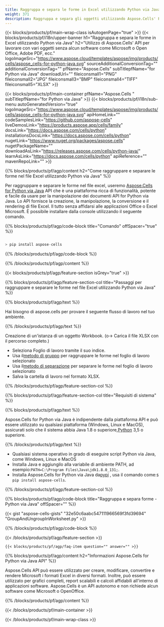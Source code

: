 ```yaml
---
title: Raggruppa e separa le forme in Excel utilizzando Python via Java
weight: 371
description: Raggruppa e separa gli oggetti utilizzando Aspose.Cells' Python via Java API senza alcun software come Microsoft o Open Office, Adobe PDF, ecc.
---
```

{{< blocks/products/pf/main-wrap-class isAutogenPage="true" >}}
{{< blocks/products/pf/i18n/upper-banner h1="Raggruppa e separa le forme in Excel utilizzando Python via Java" h2="Utilizzo di Aspose.Cells\' API per lavorare con vari oggetti senza alcun software come Microsoft o Open Office, Adobe PDF, ecc." logoImageSrc="https://www.aspose.cloud/templates/aspose/img/products/cells/aspose_cells-for-python-java.svg" sourceAdditionalConversionTag="" additionalConversionTag="" pfName="Aspose.Cells" subTitlepfName="for Python via Java" downloadUrl="" fileiconsmall1="PNG" fileiconsmall2="JPG" fileiconsmall3="BMP" fileiconsmall4="TIFF" fileiconsmall5="XLSX" >}}

{{< blocks/products/pf/main-container pfName="Aspose.Cells " subTitlepfName="for Python via Java" >}}
{{< blocks/products/pf/i18n/sub-menu autoGeneratedVersion="true" logoImageSrc="https://www.aspose.cloud/templates/aspose/img/products/cells/aspose_cells-for-python-java.svg" apiHomeLink="" codeSamplesLink="https://github.com/aspose-cells" liveDemosLink="https://products.aspose.app/cells/family" docsLink="https://docs.aspose.com/cells/python" installationsDocsLink="https://docs.aspose.com/cells/python" nugetLink="https://www.nuget.org/packages/aspose.cells" nugetPackageName="" downloadAsLink="https://releases.aspose.com/cells/python-java/" learnAsLink="https://docs.aspose.com/cells/python" apiReference="" mavenRepoLink="" >}}

{{% blocks/products/pf/agp/content h2="Come raggruppare e separare le forme nel file Excel utilizzando Python via Java" %}}

 Per raggruppare e separare le forme nel file excel, useremo
 [Aspose.Cells for Python via Java](https://pypi.org/project/aspose-cells/) 
 API che è una piattaforma ricca di funzionalità, potente e facile da usare per la manipolazione dei documenti API for Python via Java. Lo API fornisce la creazione, la manipolazione, la conversione e il rendering di file Excel. Il tutto senza affidarsi alle applicazioni Office o Excel Microsoft. È possibile installare dalla console utilizzando il seguente comando.

{{% blocks/products/pf/agp/code-block title="Comando" offSpacer="true" %}}

```cs

> pip install aspose-cells

```

{{% /blocks/products/pf/agp/code-block %}}

{{% /blocks/products/pf/agp/content %}}

{{< blocks/products/pf/agp/feature-section isGrey="true" >}}

{{% blocks/products/pf/agp/feature-section-col title="Passaggi per raggruppare e separare le forme nel file Excel utilizzando Python via Java" %}}

{{% blocks/products/pf/agp/text %}}

Hai bisogno di aspose.cells per provare il seguente flusso di lavoro nel tuo ambiente.

{{% /blocks/products/pf/agp/text %}}

Creazione di un'istanza di un oggetto Workbook. (o-> Carica il file XLSX con il percorso completo.)
+ Seleziona Foglio di lavoro tramite il suo indice.
 + Usa il[metodo di gruppo](https://reference.aspose.com/cells/python-java/asposecells.api/shapecollection#group(com.aspose.cells.Shape[])) per raggruppare le forme nel foglio di lavoro selezionato
 + Usa il[metodo di separazione](https://reference.aspose.com/cells/python-java/asposecells.api/shapecollection#ungroup(com.aspose.cells.GroupShape)) per separare le forme nel foglio di lavoro selezionato
+ Salva la cartella di lavoro nel formato XLSX.

{{% /blocks/products/pf/agp/feature-section-col %}}

{{% blocks/products/pf/agp/feature-section-col title="Requisiti di sistema" %}}

{{% blocks/products/pf/agp/text %}}

Aspose.Cells for Python via Java è indipendente dalla piattaforma API e può essere utilizzato su qualsiasi piattaforma (Windows, Linux e MacOS), assicurati solo che il sistema abbia Java 1.8 o superiore,[Python](https://www.python.org/downloads/) 3,5 o superiore.
 
{{% /blocks/products/pf/agp/text %}}

- Qualsiasi sistema operativo in grado di eseguire script Python via Java, come Windows, Linux e MacOS
-  Installa Java e aggiungilo alla variabile di ambiente PATH, ad esempio:<code>PATH=C:\Program Files\Java\jdk1.8.0_131;</code>.
-  Installa Aspose.Cells for Python via Java da<a href="https://pypi.org/project/aspose-cells/">pypi</a> , usa il comando come:<code>$ pip install aspose-cells</code>.

{{% /blocks/products/pf/agp/feature-section-col %}}

{{% blocks/products/pf/agp/code-block title="Raggruppa e separa forme - Python via Java" offSpacer="" %}}

{{< gist "aspose-cells-gists" "32e50c6aabc547111966569f3fd39694" "GroupAndUngroupInWorksheet.py" >}}

{{% /blocks/products/pf/agp/code-block %}}

{{< /blocks/products/pf/agp/feature-section >}}

    {{< blocks/products/pf/agp/faq-item question="" answer="" >}}
 

<!-- aboutfile Starts -->

{{% blocks/products/pf/agp/content h2="Informazioni Aspose.Cells for Python via Java API" %}}

 Aspose.Cells API può essere utilizzato per creare, modificare, convertire e rendere Microsoft i formati Excel in diversi formati. Inoltre, può essere utilizzato per grafici completi, report scalabili e calcoli affidabili all'interno di applicazioni software. Aspose.Cells è un API autonomo e non richiede alcun software come Microsoft o OpenOffice.

{{% /blocks/products/pf/agp/content %}}



<!-- aboutfile Ends -->
<!--
{{< blocks/products/pf/agp/other-supported-section title="Other Supported Splitting Formats" subTitle="Using Python, One can also split large file into chunks of many other file formats including." >}}

{{< blocks/products/pf/agp/other-supported-section-item href="https://products.aspose.com/cells/net/splitter/ods/" name="ODS" description="OpenDocument Spreadsheet File" >}}
{{< blocks/products/pf/agp/other-supported-section-item href="https://products.aspose.com/cells/net/splitter/xls/" name="XLS" description="Excel Binary Format" >}}
{{< blocks/products/pf/agp/other-supported-section-item href="https://products.aspose.com/cells/net/splitter/xlsb/" name="XLSB" description="Binary Excel Workbook File" >}}
{{< blocks/products/pf/agp/other-supported-section-item href="https://products.aspose.com/cells/net/splitter/xlsm/" name="XLSM" description="Spreadsheet File" >}}

{{< /blocks/products/pf/agp/other-supported-section >}}

-->

{{< /blocks/products/pf/main-container >}}
    
{{< /blocks/products/pf/main-wrap-class >}}
